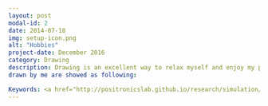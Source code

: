 ```yaml
---
layout: post
modal-id: 2
date: 2014-07-18
img: setup-icon.png
alt: "Hobbies"
project-date: December 2016
category: Drawing
description: Drawing is an excellent way to relax myself and enjoy my personal life! Some pictures
drawn by me are showed as following:

Keywords: <a href="http://positronicslab.github.io/research/simulation/">Jimi</a>, <a href="http://positronicslab.github.io/research/locomotion/">Illustor</a>
---
```


